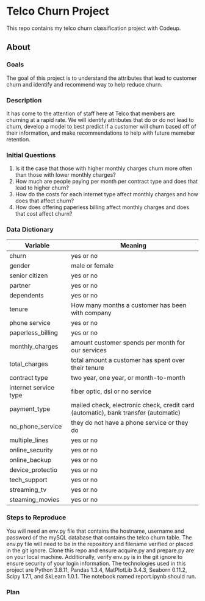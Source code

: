 # Telco Churn Project
This repo contains my telco churn classification project with Codeup.

## About

### Goals
The goal of this project is to understand the attributes that lead to customer churn and identify and recommend way to help reduce churn.

### Description
It has come to the attention of staff here at Telco that members are churning at a rapid rate. We will identify attributes that do  or do not lead to churn, develop a model to best predict if a customer will churn based off of their information, and make recommendations to help with future memeber retention.

### Initial Questions
1) Is it the case that those with higher monthly charges churn more often than those with lower monthly charges?
2) How much are people paying per month per contract type and does that lead to higher churn?
3) How do the costs for each internet type affect monthly charges and how does that affect churn?
4) How does offering paperless billing affect monthly charges and does that cost affect churn?

### Data Dictionary
<table>
<thead><tr>
<th>Variable</th>
<th>Meaning</th>
</tr>
</thead>
<tbody>
<tr>
<td>churn</td>
<td>yes or no</td>
</tr>
<tr>
<td>gender</td>
<td>male or female</td>
</tr>
<tr>
<td>senior citizen</td>
<td>yes or no</td>
</tr>
<tr>
<td>partner</td>
<td>yes or no </td>
</tr>
<tr>
<td>dependents</td>
<td>yes or no </td>
</tr>
<tr>
<td>tenure</td>
<td>How many months a customer has been with company</td>
</tr>
<tr>
<td>phone service</td>
<td>yes or no</td>
</tr>
<tr>
<td>paperless_billing</td>
<td>yes or no</td>
</tr>
<tr>
<td>monthly_charges</td>
<td> amount customer spends per month for our services</td>
</tr>
<tr>
<td>total_charges</td>
<td>total amount a customer has spent over their tenure</td>
</tr>
<tr>
<td>contract type</td>
<td>two year, one year, or month-to-month </td>
</tr>
<tr>
<td>internet service type</td>
<td>fiber optic, dsl or no service</td>
</tr>
<tr>
<td>payment_type</td>
<td>mailed check, electronic check, credit card (automatic), bank transfer (automatic)</td>
</tr>
<tr>
<td>no_phone_service</td>
<td>they do not have a phone service or they do</td>
</tr>
<tr>
<td>multiple_lines</td>
<td>yes or no </td>
</tr>
<tr>
<td>online_security</td>
<td>yes or no </td>
</tr>
<tr>
<td>online_backup</td>
<td>yes or no </td>
</tr>
<tr>
<td>device_protectio</td>
<td>yes or no </td>
</tr>
<tr>
<td>tech_support</td>
<td>yes or no </td>
</tr>
<tr>
<td>streaming_tv</td>
<td>yes or no </td>
</tr>
<tr>
<td>steaming_movies</td>
<td>yes or no </td>
</tr>
</tbody>
</table>

### Steps to Reproduce
You will need an env.py file that contains the hostname, username and password of the mySQL database that contains the telco churn table. The env.py file will need to be in the repository and filename verified or placed in the git ignore. Clone this repo and ensure acquire.py and prepare.py are on your local machine. Additionally, verify env.py is in the git ignore to ensure security of your login information. The technologies used in this project are Python 3.8.11, Pandas 1.3.4, MatPlotLib 3.4.3, Seaborn 0.11.2, Scipy 1.7.1, and SkLearn 1.0.1. The notebook named report.ipynb should run.

### Plan

